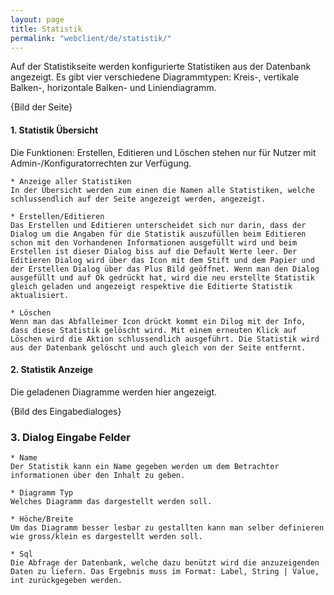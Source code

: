 ```yaml
---
layout: page
title: Statistik
permalink: "webclient/de/statistik/"
---
```


Auf der Statistikseite werden konfigurierte Statistiken aus der Datenbank angezeigt. Es gibt vier verschiedene Diagrammtypen: Kreis-, vertikale Balken-, horizontale Balken- und Liniendiagramm. 

{Bild der Seite}

#### 1. Statistik Übersicht
Die Funktionen: Erstellen, Editieren und Löschen stehen nur für Nutzer mit Admin-/Konfiguratorrechten zur Verfügung.

	* Anzeige aller Statistiken
	In der Übersicht werden zum einen die Namen alle Statistiken, welche schlussendlich auf der Seite angezeigt werden, angezeigt.
	
	* Erstellen/Editieren
	Das Erstellen und Editieren unterscheidet sich nur darin, dass der Dialog um die Angaben für die Statistik auszufüllen beim Editieren schon mit den Vorhandenen Informationen ausgefüllt wird und beim Erstellen ist dieser Dialog biss auf die Default Werte leer. Der Editieren Dialog wird über das Icon mit dem Stift und dem Papier und der Erstellen Dialog über das Plus Bild geöffnet. Wenn man den Dialog ausgefüllt und auf Ok gedrückt hat, wird die neu erstellte Statistik gleich geladen und angezeigt respektive die Editierte Statistik aktualisiert.
	
	* Löschen
	Wenn man das Abfalleimer Icon drückt kommt ein Dilog mit der Info, dass diese Statistik gelöscht wird. Mit einem erneuten Klick auf Löschen wird die Aktion schlussendlich ausgeführt. Die Statistik wird aus der Datenbank gelöscht und auch gleich von der Seite entfernt.
	
#### 2. Statistik Anzeige
Die geladenen Diagramme werden hier angezeigt. 

{Bild des Eingabedialoges}

### 3. Dialog Eingabe Felder

	* Name
	Der Statistik kann ein Name gegeben werden um dem Betrachter informationen über den Inhalt zu geben.
	
	* Diagramm Typ
	Welches Diagramm das dargestellt werden soll.
	
	* Höche/Breite
	Um das Diagramm besser lesbar zu gestallten kann man selber definieren wie gross/klein es dargestellt werden soll.
	
	* Sql
	Die Abfrage der Datenbank, welche dazu benützt wird die anzuzeigenden Daten zu liefern. Das Ergebnis muss im Format: Label, String | Value, int zurückgegeben werden.
